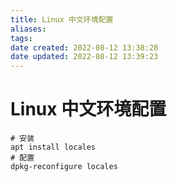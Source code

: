 ```yaml
---
title: Linux 中文环境配置
aliases: 
tags: 
date created: 2022-08-12 13:38:28
date updated: 2022-08-12 13:39:23
---
```


# Linux 中文环境配置

```shell
# 安装
apt install locales
# 配置
dpkg-reconfigure locales
```
